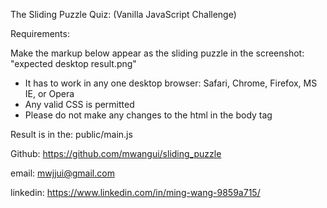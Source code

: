 The Sliding Puzzle Quiz:
(Vanilla JavaScript Challenge)

Requirements:

Make the markup below appear as the sliding puzzle in the screenshot: "expected desktop result.png"
- It has to work in any one desktop browser: Safari, Chrome, Firefox, MS IE, or Opera
- Any valid CSS is permitted
- Please do not make any changes to the html in the body tag

Result is in the: public/main.js

Github: https://github.com/mwangui/sliding_puzzle

email: mwjjui@gmail.com

linkedin: https://www.linkedin.com/in/ming-wang-9859a715/